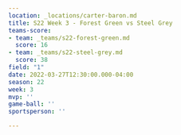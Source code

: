 ```yaml
---
location: _locations/carter-baron.md
title: S22 Week 3 - Forest Green vs Steel Grey
teams-score:
- team: _teams/s22-forest-green.md
  score: 16
- team: _teams/s22-steel-grey.md
  score: 38
field: "1"
date: 2022-03-27T12:30:00.000-04:00
season: 22
week: 3
mvp: ''
game-ball: ''
sportsperson: ''

---
```

